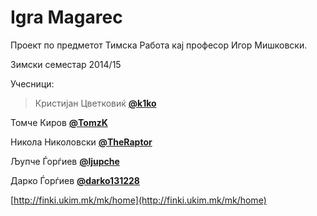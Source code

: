 # Igra Magarec
Проект по предметот Тимска Работа кај професор Игор Мишковски.

Зимски семестар 2014/15

Учесници:

>Кристијан Цветковиќ [**@k1ko**](https://github.com/k1ko)

Томче Киров [**@TomzK**](https://github.com/TomzK)

Никола Николовски [**@TheRaptor**](https://github.com/TheRaptor)

Љупче Ѓорѓиев [**@ljupche**](https://github.com/ljupche)

Дарко Ѓорѓиев [**@darko131228**](https://github.com/darko131228)


[http://finki.ukim.mk/mk/home](http://finki.ukim.mk/mk/home)
